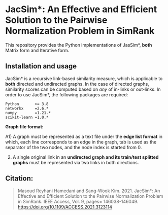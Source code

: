 # JacSim*: An Effective and Efficient Solution to the Pairwise Normalization Problem in SimRank

This repository provides the Python implementations of JasSim*, **both** Matrix form and Iterative form.

## Installation and usage
JacSim* is a recursive link-based similarity measure, which is applicable to **both** directed and undirected graphs. In the case of directed graphs, similarity scores can be computed based on _any_ of in-links or out-links. In order to use JacSim*, the following packages are required:
```
Python       >= 3.8
networkx     =2.6.*
numpy        =1.21.*
scikit-learn =1.0.*
```

**Graph file format:**

A1) A graph must be represented as a text file under the **edge list format** in which, each line corresponds to an edge in the graph, tab is used as the separator of the two nodes, and the node index is started from 0.

2) A single original link in an **undirected graph and its train/test splitted graphs** must be represented via two links in both directions.

## Citation:
> Masoud Reyhani Hamedani and Sang-Wook Kim. 2021. JacSim*: An Effective and Efficient Solution to the Pairwise Normalization Problem in SimRank. IEEE Access, Vol. 9, pages= 146038-146049. https://doi.org/10.1109/ACCESS.2021.3123114
